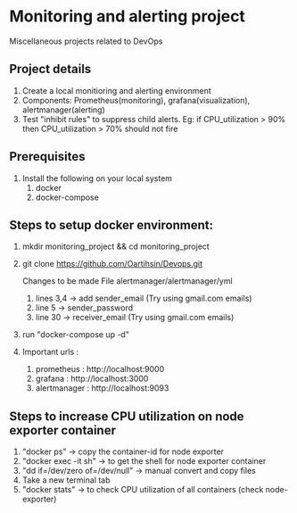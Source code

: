 # Monitoring and alerting project
Miscellaneous projects related to DevOps

## Project details
1. Create a local monitioring and alerting environment
2. Components: Prometheus(monitoring), grafana(visualization), alertmanager(alerting)
3. Test "inhibit rules" to suppress child alerts. Eg: if CPU_utilization > 90% then CPU_utilization > 70% should not fire

   
## Prerequisites 
1. Install the following on your local system
   1. docker
   2. docker-compose

## Steps to setup docker environment:
1. mkdir monitoring_project && cd monitoring_project
2. git clone https://github.com/Oartihsin/Devops.git

    Changes to be made
    File alertmanager/alertmanager/yml
      1. lines 3,4 -> add sender_email (Try using gmail.com emails)
      2. line 5 -> sender_password
      3. line 30 -> receiver_email (Try using gmail.com emails)


2. run "docker-compose up -d"
3. Important urls :
   1. prometheus : http://localhost:9000
   2. grafana : http://localhost:3000
   3. alertmanager : http://localhost:9093


## Steps to increase CPU utilization on node exporter container
1. "docker ps" -> copy the container-id for node exporter
2. "docker exec -it <container-id> sh" -> to get the shell for node exporter container
3. "dd if=/dev/zero of=/dev/null" -> manual convert and copy files
4. Take a new terminal tab
5. "docker stats" -> to check CPU utilization of all containers (check node-exporter)

